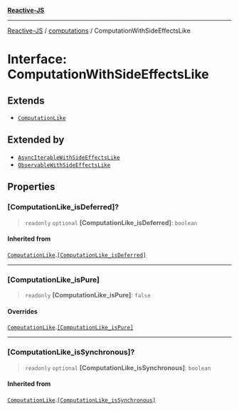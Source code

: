 [**Reactive-JS**](../../README.md)

***

[Reactive-JS](../../README.md) / [computations](../README.md) / ComputationWithSideEffectsLike

# Interface: ComputationWithSideEffectsLike

## Extends

- [`ComputationLike`](ComputationLike.md)

## Extended by

- [`AsyncIterableWithSideEffectsLike`](AsyncIterableWithSideEffectsLike.md)
- [`ObservableWithSideEffectsLike`](ObservableWithSideEffectsLike.md)

## Properties

### \[ComputationLike\_isDeferred\]?

> `readonly` `optional` **\[ComputationLike\_isDeferred\]**: `boolean`

#### Inherited from

[`ComputationLike`](ComputationLike.md).[`[ComputationLike_isDeferred]`](ComputationLike.md#computationlike_isdeferred)

***

### \[ComputationLike\_isPure\]

> `readonly` **\[ComputationLike\_isPure\]**: `false`

#### Overrides

[`ComputationLike`](ComputationLike.md).[`[ComputationLike_isPure]`](ComputationLike.md#computationlike_ispure)

***

### \[ComputationLike\_isSynchronous\]?

> `readonly` `optional` **\[ComputationLike\_isSynchronous\]**: `boolean`

#### Inherited from

[`ComputationLike`](ComputationLike.md).[`[ComputationLike_isSynchronous]`](ComputationLike.md#computationlike_issynchronous)
